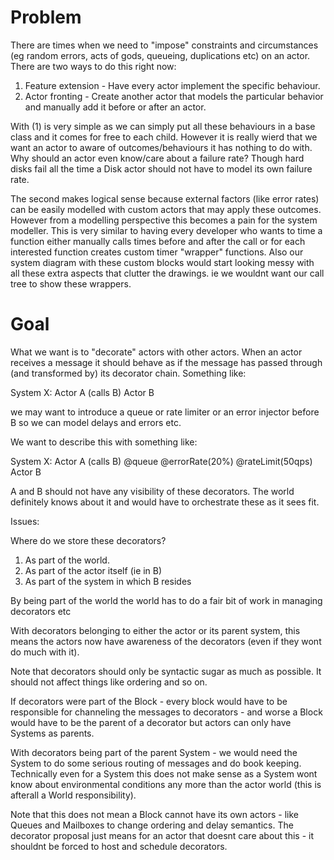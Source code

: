 
Problem
=======

There are times when we need to "impose" constraints and circumstances 
(eg random errors, acts of gods, queueing, duplications etc) on an actor.  
There are two ways to do this right now:

1. Feature extension - Have every actor implement the specific behaviour.
2. Actor fronting - Create another actor that models the particular behavior
   and manually add it before or after an actor.


With (1) is very simple as we can simply put all these behaviours in a base 
class and it comes for free to each child.  However it is really wierd that 
we want an actor to aware of outcomes/behaviours it has nothing to do with.  
Why should an actor even know/care about a failure rate?  Though hard disks 
fail all the time a Disk actor should not have to model its own failure rate.

The second makes logical sense because external factors (like error rates)
can be easily modelled with custom actors that may apply these outcomes.
However from a modelling perspective this becomes a pain for the system 
modeller.   This is very similar to having every developer who wants to 
time a function either manually calls times before and after the call 
or for each interested function creates custom timer "wrapper" functions.
Also our system diagram with these custom blocks would start looking 
messy with all these extra aspects that clutter the drawings.  ie we wouldnt
want our call tree to show these wrappers.

Goal
====

What we want is to "decorate" actors with other actors.  When an actor receives
a message it should behave as if the message has passed through (and transformed by)
its decorator chain.  Something like:

System X:
  Actor A (calls B)
  Actor B


we may want to introduce a queue or rate limiter or an error injector before B
so we can model delays and errors etc.

We want to describe this with something like:

System X:
  Actor A (calls B)
  @queue
  @errorRate(20%)
  @rateLimit(50qps)
  Actor B
  
A and B should not have any visibility of these decorators.  The world definitely 
knows about it and would have to orchestrate these as it sees fit.


Issues:

Where do we store these decorators?

1. As part of the world.
2. As part of the actor itself (ie in B)
3. As part of the system in which B resides

By being part of the world the world has to do a fair bit of work in managing decorators etc

With decorators belonging to either the actor or its parent system, this means the actors
now have awareness of the decorators (even if they wont do much with it).  

Note that decorators should only be syntactic sugar as much as possible.  It should not affect
things like ordering and so on.  

If decorators were part of the Block - every block would have to be responsible for channeling
the messages to decorators - and worse a Block would have to be the parent of a decorator
but actors can only have Systems as parents.

With decorators being part of the parent System - we would need the System to do some serious
routing of messages and do book keeping.  Technically even for a System this does not make sense
as a System wont know about environmental conditions any more than the actor world (this is
afterall a World responsibility).

Note that this does not mean a Block cannot have its own actors - like Queues and Mailboxes
to change ordering and delay semantics.  The decorator proposal just means for an actor
that doesnt care about this - it shouldnt be forced to host and schedule decorators.
